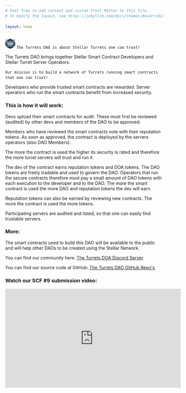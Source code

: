 ```yaml
---
# Feel free to add content and custom Front Matter to this file.
# To modify the layout, see https://jekyllrb.com/docs/themes/#overriding-theme-defaults

layout: home
---
```

![logo](turret-dao.png) `The Turrets DAO is about Stellar Turrets one can trust!`


<p>The Turrets DAO brings together Stellar Smart Contract Developers and Stellar Turret Server Operators.</p>

`Our mission is to build a network of Turrets running smart contracts that one can trust!`

<p>Developers who provide trusted smart contracts are rewarded. Server operators who run the smart contracts benefit from increased security.</p>



### This is how it will work:  
<p>Devs upload their smart contracts for audit. These must first be reviewed (audited) by other devs and members of the DAO to be approved. </p>

<p>Members who have reviewed the smart contracts vote with their reputation tokens. As soon as approved, the contract is deployed by the servers operators (also DAO Members). </p>

<p>The more the contract is used the higher its security is rated and therefore the more turret servers will trust and run it. </p>

<p>The dev of the contract earns reputation tokens and DOA tokens. The DAO tokens are freely tradable and used to govern the DAO. Operators that run the secure contracts therefore must pay a small amount of DAO tokens with each execution to the developer and to the DAO. The more the smart contract is used the more DAO and reputation tokens the dev will earn.</p>

<p>Reputation tokens can also be earned by reviewing new contracts. The more the contract is used the more tokens.</p>

<p>Participating servers are audited and listed, so that one can easily find trustable servers.</p>

### More: 
<p>The smart contracts used to build this DAO will be available to the public and will help other DAOs to be created using the Stellar Network.
</p>

<p>You can find our community here: <a href="https://discord.gg/8e5uDV9u97" target="_blank">The Turrets DOA Discord Server</a></p>
<p>You can find our source code at GitHub: <a href="https://github.com/the-turrets-dao" target="_blank">The Turrets DAO GitHub Repo's</a></p>

### Watch our SCF #9 submission video: 
<iframe width="560" height="315" src="https://www.youtube.com/embed/aUDASNlBYUY" title="YouTube video player" frameborder="0" allow="accelerometer; autoplay; clipboard-write; encrypted-media; gyroscope; picture-in-picture" allowfullscreen></iframe>
